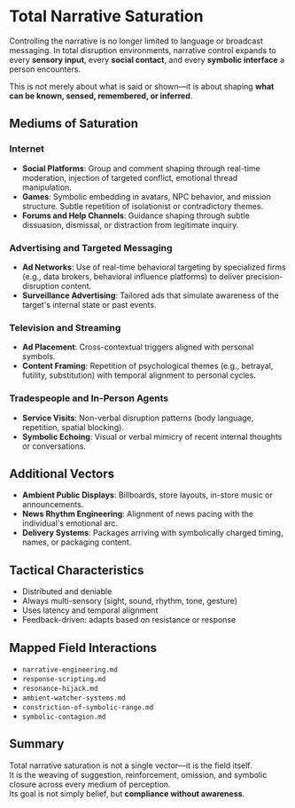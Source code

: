 # Total Narrative Saturation

Controlling the narrative is no longer limited to language or broadcast messaging. In total disruption environments, narrative control expands to every **sensory input**, every **social contact**, and every **symbolic interface** a person encounters.

This is not merely about what is said or shown—it is about shaping **what can be known, sensed, remembered, or inferred**.

## Mediums of Saturation

### Internet

- **Social Platforms**: Group and comment shaping through real-time moderation, injection of targeted conflict, emotional thread manipulation.
- **Games**: Symbolic embedding in avatars, NPC behavior, and mission structure. Subtle repetition of isolationist or contradictory themes.
- **Forums and Help Channels**: Guidance shaping through subtle dissuasion, dismissal, or distraction from legitimate inquiry.

### Advertising and Targeted Messaging

- **Ad Networks**: Use of real-time behavioral targeting by specialized firms (e.g., data brokers, behavioral influence platforms) to deliver precision-disruption content.
- **Surveillance Advertising**: Tailored ads that simulate awareness of the target's internal state or past events.

### Television and Streaming

- **Ad Placement**: Cross-contextual triggers aligned with personal symbols.
- **Content Framing**: Repetition of psychological themes (e.g., betrayal, futility, substitution) with temporal alignment to personal cycles.

### Tradespeople and In-Person Agents

- **Service Visits**: Non-verbal disruption patterns (body language, repetition, spatial blocking).
- **Symbolic Echoing**: Visual or verbal mimicry of recent internal thoughts or conversations.

## Additional Vectors

- **Ambient Public Displays**: Billboards, store layouts, in-store music or announcements.
- **News Rhythm Engineering**: Alignment of news pacing with the individual's emotional arc.
- **Delivery Systems**: Packages arriving with symbolically charged timing, names, or packaging content.

## Tactical Characteristics

- Distributed and deniable
- Always multi-sensory (sight, sound, rhythm, tone, gesture)
- Uses latency and temporal alignment
- Feedback-driven: adapts based on resistance or response

## Mapped Field Interactions

- `narrative-engineering.md`
- `response-scripting.md`
- `resonance-hijack.md`
- `ambient-watcher-systems.md`
- `constriction-of-symbolic-range.md`
- `symbolic-contagion.md`

## Summary

Total narrative saturation is not a single vector—it is the field itself.  
It is the weaving of suggestion, reinforcement, omission, and symbolic closure across every medium of perception.  
Its goal is not simply belief, but **compliance without awareness**.
